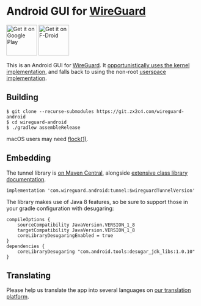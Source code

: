 # Android GUI for [WireGuard](https://www.wireguard.com/)


[<img src="https://play.google.com/intl/en_us/badges/images/generic/en-play-badge.png"
     alt="Get it on Google Play"
     height="80">](https://play.google.com/store/apps/details?id=com.wireguard.android)
[<img src="https://fdroid.gitlab.io/artwork/badge/get-it-on.png"
     alt="Get it on F-Droid"
     height="80">](https://f-droid.org/en/packages/com.wireguard.android/)

This is an Android GUI for [WireGuard](https://www.wireguard.com/). It [opportunistically uses the kernel implementation](https://git.zx2c4.com/android_kernel_wireguard/about/), and falls back to using the non-root [userspace implementation](https://git.zx2c4.com/wireguard-go/about/).

## Building

```
$ git clone --recurse-submodules https://git.zx2c4.com/wireguard-android
$ cd wireguard-android
$ ./gradlew assembleRelease
```

macOS users may need [flock(1)](https://github.com/discoteq/flock).

## Embedding

The tunnel library is [on Maven Central](https://search.maven.org/artifact/com.wireguard.android/tunnel), alongside [extensive class library documentation](https://javadoc.io/doc/com.wireguard.android/tunnel).

```
implementation 'com.wireguard.android:tunnel:$wireguardTunnelVersion'
```

The library makes use of Java 8 features, so be sure to support those in your gradle configuration with desugaring:

```
compileOptions {
    sourceCompatibility JavaVersion.VERSION_1_8
    targetCompatibility JavaVersion.VERSION_1_8
    coreLibraryDesugaringEnabled = true
}
dependencies {
    coreLibraryDesugaring "com.android.tools:desugar_jdk_libs:1.0.10"
}
```

## Translating

Please help us translate the app into several languages on [our translation platform](https://crowdin.com/project/WireGuard).
